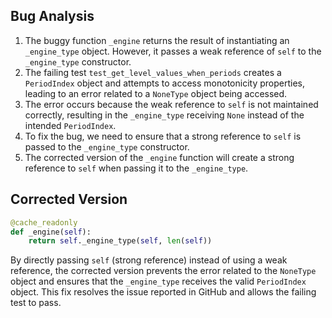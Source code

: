 ## Bug Analysis
1. The buggy function `_engine` returns the result of instantiating an `_engine_type` object. However, it passes a weak reference of `self` to the `_engine_type` constructor.
2. The failing test `test_get_level_values_when_periods` creates a `PeriodIndex` object and attempts to access monotonicity properties, leading to an error related to a `NoneType` object being accessed.
3. The error occurs because the weak reference to `self` is not maintained correctly, resulting in the `_engine_type` receiving `None` instead of the intended `PeriodIndex`.
4. To fix the bug, we need to ensure that a strong reference to `self` is passed to the `_engine_type` constructor.
5. The corrected version of the `_engine` function will create a strong reference to `self` when passing it to the `_engine_type`.

## Corrected Version
```python
@cache_readonly
def _engine(self):
    return self._engine_type(self, len(self))
``` 

By directly passing `self` (strong reference) instead of using a weak reference, the corrected version prevents the error related to the `NoneType` object and ensures that the `_engine_type` receives the valid `PeriodIndex` object. This fix resolves the issue reported in GitHub and allows the failing test to pass.